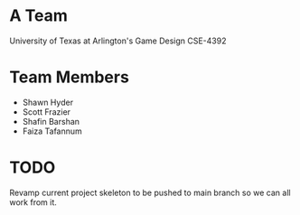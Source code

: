 # A Team
University of Texas at Arlington's Game Design CSE-4392

# Team Members

- Shawn Hyder
- Scott Frazier
- Shafin Barshan
- Faiza Tafannum

# TODO

Revamp current project skeleton to be pushed to main branch so we can all work from it.